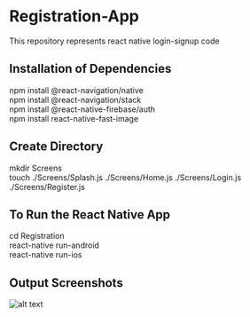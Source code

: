 # Registration-App
This repository represents react native login-signup code

## Installation of Dependencies
npm install @react-navigation/native <br>
npm install @react-navigation/stack <br>
npm install @react-native-firebase/auth <br>
npm install react-native-fast-image

## Create Directory
mkdir Screens <br>
touch ./Screens/Splash.js ./Screens/Home.js ./Screens/Login.js ./Screens/Register.js

## To Run the React Native App
cd Registration <br>
react-native run-android <br>
react-native run-ios

## Output Screenshots
![alt text](https://user-images.githubusercontent.com/67167435/138688621-7219bb72-d1e1-4c1b-b2b3-4e14587cbb14.png)
